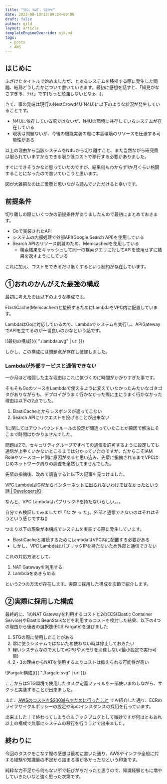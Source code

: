 ```yaml
---
title: "ﾜﾀｼ、ﾗﾑﾀﾞ、ﾜｶﾗﾅｲ"
date: 2023-08-10T13:09:24+09:00
draft: false
author: gild
layout: article
templateEngineOverride: njk,md
tags:
  - posts
  - AWS
---
```

    
## はじめに

ふざけたタイトルで始めましたが、とあるシステムを移植する際に発生した問題、結局どうしたかについて書いていきます。最初に感想を話すと、「知見がなさすぎる、ﾂﾗｲ」です(もっと勉強しないとなぁ…)。

さて、事の発端は現行のNextCrowd4U(N4U)に以下のような状況が発生していることです。

- N4Uに依存している訳ではないが、N4Uの環境に共存しているシステムが存在している
- 現状は問題ないが、今後の機能実装の際に本番環境のリソースを圧迫する可能性がある

以上の理由から当該システムをN4Uから切り離すこと、また当然ながら研究費は限られていますからできる限り低コストで移行する必要がありました。

すぐにできそうかなと思っていたのですが、結果何もわからず1か月くらい格闘することになったので書いていこうと思います。

図が大雑把なのはご愛敬と思いながら読んでいただけると幸いです。

## 前提条件

切り離しの際にいくつかの前提条件がありましたんので最初にまとめておきます。

- Goで実装されたAPI
- システムの内部処理で外部API(Google Search API)を使用している
- Search APIのリソース削減のため、Memcachedを使用している
    - 検索結果をキャッシュして同一の検索クエリに対してAPIを使用せずに結果を返すようにしている

これに加え、コストをできるだけ低くするという制約が存在しています。

## ①おれのかんがえた最強の構成

最初に考えたのは以下のような構成です。

ElastiCache(Memcached)と接続するためにLambdaをVPC内に配置しています。

LambdaはGoに対応しているので、Lambdaでシステムを実行し、APIGatewayでAPIを立てるのが一番良いのかなという話です。

![最初の構成]({{ "./lambda.svg" | url }})

しかし、この構成には問題点が存在し破綻しました。

### Lambdaが外部サービスと通信できない

一か月ほど格闘した主な理由はこれに気づくのに時間がかかりすぎた事です。

そもそもGoのソースをLambdaで使えるように変えていなかったみたいなゴタゴタがありながらも、デプロイがうまく行かなかった際に主にうまく行かなかった理由は以下の2点でした。

1. ElastiCacheとからレスポンスが返ってこない
2. Search APIにリクエストを投げることが出来ない

1に関してはアウトバウンドルールの設定が間違っていたことが原因で解決にそこまで時間はかかりませんでした。

問題は2で、セキュリティグループですべての通信を許可するように設定しても通信が上手くいかないところまでは分かっていたのですが、だからこそIAM Roleやソースコード側に原因があると思い込み、先輩に指摘されるまでVPCはじめネットワーク周りの調査を全然してませんでした。

先輩の指摘後、改めて調査すると以下の記事を見つけました。

[VPC LambdaはIGWからインターネットに出られないわけではなかったという話 | DevelopersIO](https://dev.classmethod.jp/articles/lambda-vpc-with-global-address/)

なんと、VPC LambdaはパブリックIPを持たないらしい。。。

自分でも検証してみましたが「な か っ た」。外部と通信できないのはそれはそうという感じですね()

つまり以下の現象が本構成でシステムを実装する際に発生しています。

- ElastiCacheと接続するためにLambdaはVPC内に配置する必要がある
- しかし、VPC LambdaはパブリックIPを持たないため外部と通信できない

これの対応方法として、

1. NAT Gatewayを利用する
2. Lambdaをあきらめる

という2つの方法が存在します。実際に採用した構成を次節で紹介します。

## ②実際に採用した構成

最終的に、1のNAT Gatewayを利用するコストと2のECS(Elastic  Container Service)やElastic BeanStalkなどを利用するコストを検討した結果、以下の4つの理由から後者の選択肢(ECS Fargate)を選びました

1. STGの際に使用したことがある
2. 常に使うシステムではないため使わない時は停止しておきたい
3. 軽いシステムなので大してvCPUやメモリを消費しない(最小設定で実行可能)
4. 2・3の理由からNATを使用するよりコストは抑えられる可能性が高い

![Fargate構成]({{ "./fargate.svg" | url }})

ここからはSTG環境で使用したタスク定義ファイルを一部使いまわしながら、サクッと実装することが出来ました。

また、[AWSのコストを$200減らすために行ったこと](https://developers.crowd4u.org/posts/2023-08-04-aws-cost-reduce/) でも紹介した通り、ECRのライフサイクルポリシーの設定やSpotインスタンスの採用を行っています。

出来ました！で終わってしまうのもテックブログとして微妙ですが何はともあれ以上の構成で無事にシステムの移行を行うことで出来ました。

## 終わりに

今回のタスクをこなす際の感想は最初に書いた通り、AWSやインフラ全般に対する経験や知識量の不足から詰まる事が多かったなという印象です。

純粋な力不足から何もない所で転びがちだったと思うので、知識経験ともに増やしていきたいなと強く思った次第です。